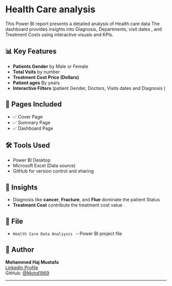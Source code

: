 # Health Care analysis 

This Power BI report presents a detailed analysis of Health care data The dashboard provides insights into Diagnosis, Departments, visit dates , and Treatment Costs using interactive visuals and KPIs.

## 📊 Key Features

- **Patients Gender** by Male or Female
- **Total Vsits** by number
- **Treatment Cost  Price (Dollars)** 
- **Patient ages** By years 
- **Interactive Filters** (patient Gender, Doctors, Visits dates and Diagnosis )

## 📌 Pages Included

- ✅ Cover  Page
- ✅ Summary Page  
- ✅ Dashboard Page  

## 🛠️ Tools Used

- Power BI Desktop
- Microsoft Excel (Data source)
- GitHub for version control and sharing

## 🧠 Insights

- Diagnosis like **cancer**, **Fracture**, and **Flue** dominate the patient Status
- **Treatment Cost** contribute the treatment cost value .


## 📁 File

- `Health Care Data Analiysis ` – Power BI project file

## 👤 Author

**Mohammed Haj Mustafa**  
[LinkedIn Profile](https://www.linkedin.com/in/your-profile)  
GitHub: [@Mohd1969](https://github.com/Mohd1969)

---

